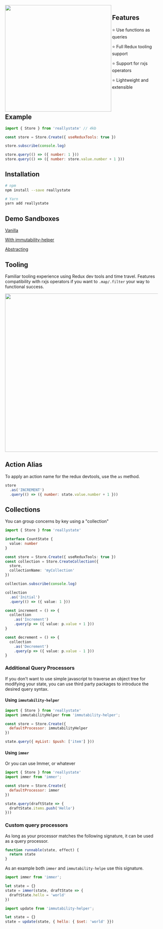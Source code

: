 <img align="left" width="350px" src="https://www.getfilecloud.com/blog/wp-content/uploads/2014/01/building-blocks.jpg">

## Features

⭐️ Use functions as queries

⭐️ Full Redux tooling support

⭐️ Support for rxjs operators

⭐️ Lightweight and extensible

<br><br>
 
## Example

```javascript
import { Store } from 'reallystate' // 4kb

const store = Store.Create({ useReduxTools: true })

store.subscribe(console.log)

store.query(() => ({ number: 1 }))
store.query(() => ({ number: store.value.number + 1 }))
```

## Installation

```bash
# npm
npm install --save reallystate

# Yarn
yarn add reallystate
```

## Demo Sandboxes

[Vanilla](https://stackblitz.com/edit/react-ts-vfxmsk?file=index.tsx)

[With immutability-helper](https://stackblitz.com/edit/react-ts-3hlqhf?file=index.tsx)

[Abstracting](https://stackblitz.com/edit/react-ts-zqugch?file=index.tsx)

## Tooling

Familiar tooling experience using Redux dev tools and time travel. 
Features compatibility with rxjs operators if you want to `.map/.filter` your way to functional success.

<img width="520px" src="https://cdn.davidalsh.com/github/reallystate.sample.gif">

## Action Alias

To apply an action name for the redux devtools, use the `as` method.

```javascript
store
  .as('INCREMENT')
  .query(() => ({ number: state.value.number + 1 }))
```

## Collections

You can group concerns by key using a "collection"

```typescript
import { Store } from 'reallystate'

interface CountState {
  value: number
}

const store = Store.Create({ useReduxTools: true })
const collection = Store.CreateCollection({
  store,
  collectionName: 'myCollection'
})

collection.subscribe(console.log)

collection
  .as('Initial')
  .query(() => ({ value: 1 }))

const increment = () => {
  collection
    .as('Increment')
    .query(p => ({ value: p.value + 1 }))
}

const decrement = () => {
  collection
    .as('Decrement')
    .query(p => ({ value: p.value - 1 }))
}
```

### Additional Query Processors

If you don't want to use simple javascript to traverse an object tree for modifying your state, you can use third party packages to introduce the desired query syntax.

#### Using `immutability-helper`

```javascript
import { Store } from 'reallystate'
import immutabilityHelper from 'immutability-helper';

const store = Store.Create({
  defaultProcessor: immutabilityHelper
})

state.query({ myList: $push: ['item'] }))
```

#### Using `immer`
Or you can use Immer, or whatever

```javascript
import { Store } from 'reallystate'
import immer from 'immer';

const store = Store.Create({
  defaultProcessor: immer
})

state.query(draftState => {
  draftState.items.push('Hello')
}))
```

### Custom query processors

As long as your processor matches the following signature, it can be used as a query processor.

```javascript
function runnable(state, effect) {
  return state
}
```

As an example both `immer` and `immutability-helpe` use this signature.

```javascript
import immer from 'immer';

let state = {}
state = immer(state, draftState => {
  draftState.hello = 'world'
})
```

```javascript
import update from 'immutability-helper';

let state = {}
state = update(state, { hello: { $set: 'world' }})
```